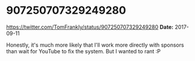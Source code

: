 # 907250707329249280
https://twitter.com/TomFrankly/status/907250707329249280
**Date:** 2017-09-11

Honestly, it's much more likely that I'll work more directly with sponsors than wait for YouTube to fix the system. But I wanted to rant :P

